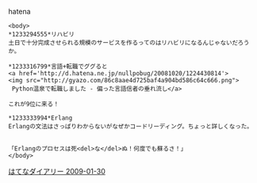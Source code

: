 
hatena

```
<body>
*1233294555*リハビリ
土日で十分完成させられる規模のサービスを作るってのはリハビリになるんじゃないだろうか。

*1233316799*言語+転職でググると
<a href='http://d.hatena.ne.jp/nullpobug/20081020/1224430814'>
<img src="http://gyazo.com/86c8aae4d725baf4a904bd586c64c666.png">
 Python温泉で転職しました - 偏った言語信者の垂れ流し</a>

これが9位に来る！

*1233333994*Erlang
Erlangの文法はさっぱりわからないがなぜかコードリーディング。ちょっと詳しくなった。


「Erlangのプロセスは死<del>な</del>ぬ！何度でも蘇るさ！」
</body>
```


[はてなダイアリー 2009-01-30](https://nishiohirokazu.hatenadiary.org/archive/2009/01/30)